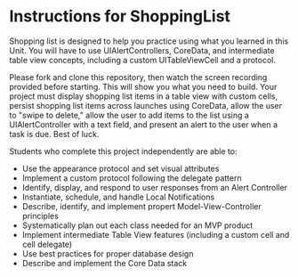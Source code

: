 # Instructions for ShoppingList

Shopping list is designed to help you practice using what you learned in this Unit. You will have to use UIAlertControllers, CoreData, and intermediate table view concepts, including a custom UITableViewCell and a protocol.

Please fork and clone this repository, then watch the screen recording provided before starting. This will show you what you need to build. Your project must display shopping list items in a table view with custom cells, persist shopping list items across launches using CoreData, allow the user to "swipe to delete," allow the user to add items to the list using a UIAlertController with a text field, and present an alert to the user when a task is due. Best of luck.

Students who complete this project independently are able to:
  * Use the appearance protocol and set visual attributes
  * Implement a custom protocol following the delegate pattern
  * Identify, display, and respond to user responses from an Alert Controller
  * Instantiate, schedule, and handle Local Notifications
  * Describe, identify, and implement propert Model-View-Controller principles
  * Systematically plan out each class needed for an MVP product
  * Implement intermediate Table View features (including a custom cell and cell delegate)
  * Use best practices for proper database design
  * Describe and implement the Core Data stack
